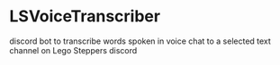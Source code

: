 # LSVoiceTranscriber
discord bot to transcribe words spoken in voice chat to a selected text channel on Lego Steppers discord
